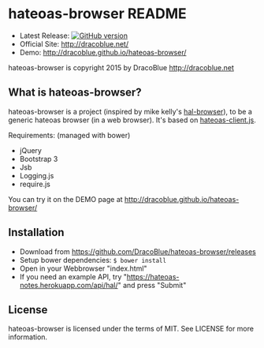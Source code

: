 hateoas-browser README
=======================

* Latest Release: [![GitHub version](https://badge.fury.io/gh/DracoBlue%2Fhateoas-browser.png)](https://github.com/DracoBlue/hateoas-browser/releases)
* Official Site: <http://dracoblue.net/>
* Demo: <http://dracoblue.github.io/hateoas-browser/>

hateoas-browser is copyright 2015 by DracoBlue <http://dracoblue.net>

What is hateoas-browser?
-----------------------

hateoas-browser is a project (inspired by mike kelly's [hal-browser](https://github.com/mikekelly/hal-browser)), to 
be a generic hateoas browser (in a web browser). It's based on [hateoas-client.js](https://github.com/DracoBlue/hateoas-client-js).

Requirements: (managed with bower)

* jQuery
* Bootstrap 3
* Jsb
* Logging.js
* require.js

You can try it on the DEMO page at <http://dracoblue.github.io/hateoas-browser/>

Installation
------------

* Download from <https://github.com/DracoBlue/hateoas-browser/releases>
* Setup bower dependencies: `$ bower install`
* Open in your Webbrowser "index.html"
* If you need an example API, try "https://hateoas-notes.herokuapp.com/api/hal/" and press "Submit"

License
--------

hateoas-browser is licensed under the terms of MIT. See LICENSE for more information.
